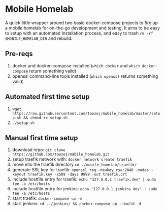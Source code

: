 # Mobile Homelab

A quick little wrapper around two basic docker-compose projects to fire up a mobile homelab for on-the-go development and testing. 
It aims to be easy to setup with an automated installation process, and easy to trash `rm -rf $MOBILE_HOMELAB_DIR` and rebuild.

## Pre-reqs

1. docker and docker-compose installed (`which docker` and `which docker-compose` return something valid)
2. openssl command-line tools installed (`which openssl` returns something valid)

## Automated first time setup

1. `wget https://raw.githubusercontent.com/toozej/mobile_homelab/master/setup.sh && chmod +x setup.sh`
2. `./setup.sh`


## Manual first time setup

1. download repo: `git clone https://github.com/toozej/mobile_homelab.git`
2. setup traefik network with: `docker network create traefik`
3. move into the traefik directory `cd ./mobile_homelab/traefik/`
4. generate SSL key for traefik: `openssl req -newkey rsa:2048 -nodes -keyout traefik.key -x509 -days 9999 -out traefik.crt`
5. include hostfile entry for traefik: `echo "127.0.0.1 traefik.dev" | sudo tee -a /etc/hosts`
6. include hostfile entry for jenkins: `echo "127.0.0.1 jenkins.dev" | sudo tee -a /etc/hosts`
7. start traefik: `docker-compose up -d`
8. start jenkins: `cd ../jenkins/ && docker-compose up --build -d`
